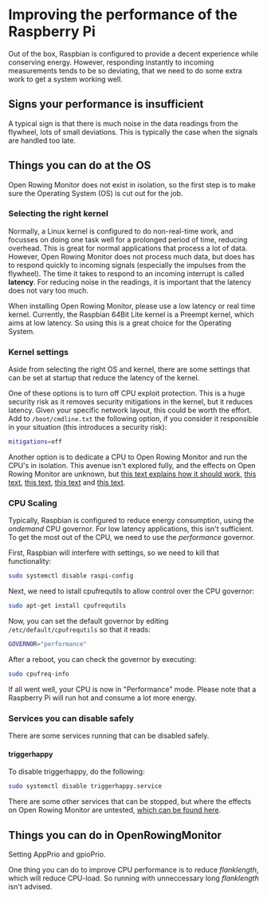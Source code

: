 # Improving the performance of the Raspberry Pi

Out of the box, Raspbian is configured to provide a decent experience while conserving energy. However, responding instantly to incoming measurements tends to be so deviating, that we need to do some extra work to get a system working well.

## Signs your performance is insufficient

A typical sign is that there is much noise in the data readings from the flywheel, lots of small deviations. This is typically the case when the signals are handled too late.

## Things you can do at the OS

Open Rowing Monitor does not exist in isolation, so the first step is to make sure the Operating System (OS) is cut out for the job.

### Selecting the right kernel

Normally, a Linux kernel is configured to do non-real-time work, and focusses on doing one task well for a prolonged period of time, reducing overhead. This is great for normal applications that process a lot of data. However, Open Rowing Monitor does not process much data, but does has to respond quickly to incoming signals (especially the impulses from the flywheel). The time it takes to respond to an incoming interrupt is called **latency**. For reducing noise in the readings, it is important that the latency does not vary too much.

When installing Open Rowing Monitor, please use a low latency or real time kernel. Currently, the Raspbian 64Bit Lite kernel is a Preempt kernel, which aims at low latency. So using this is a great choice for the Operating System.

### Kernel settings

Aside from selecting the right OS and kernel, there are some settings that can be set at startup that reduce the latency of the kernel.

One of these options is to turn off CPU exploit protection. This is a huge security risk as it removes security mitigations in the kernel, but it reduces latency. Given your specific network layout, this could be worth the effort. Add to `/boot/cmdline.txt` the following option, if you consider it responsible in your situation (this introduces a security risk):

```zsh
mitigations=off
```

Another option is to dedicate a CPU to Open Rowing Monitor and run the CPU's in isolation. This avenue isn't explored fully, and the effects on Open Rowing Monitor are unknown, but [this text explains how it should work](https://forums.raspberrypi.com/viewtopic.php?t=228727), [this text](https://forums.raspberrypi.com/viewtopic.php?t=325091), [this text](https://superuser.com/questions/1082194/assign-an-individual-core-to-a-process), [this text](https://raspberrypi.stackexchange.com/questions/61956/can-i-have-1-processor-core-just-for-my-program) and [this text](https://www.cyberciti.biz/tips/setting-processor-affinity-certain-task-or-process.html).

### CPU Scaling

Typically, Raspbian is configured to reduce energy consumption, using the *ondemand* CPU governor. For low latency applications, this isn't sufficient. To get the most out of the CPU, we need to use the *performance* governor.

First, Raspbian will interfere with settings, so we need to kill that functionality:

```zsh
sudo systemctl disable raspi-config
```

Next, we need to istall cpufrequtils to allow control over the CPU governor:

```zsh
sudo apt-get install cpufrequtils
```

Now, you can set the default governor by editing `/etc/default/cpufrequtils` so that it reads:

```zsh
GOVERNOR="performance"
```

After a reboot, you can check the governor by executing:

```zsh
sudo cpufreq-info
```

If all went well, your CPU is now in "Performance" mode. Please note that a Raspberry Pi will run hot and consume a lot more energy.

### Services you can disable safely

There are some services running that can be disabled safely.

#### triggerhappy

To disable triggerhappy, do the following:

```zsh
sudo systemctl disable triggerhappy.service
```

There are some other services that can be stopped, but where the effects on Open Rowing Monitor are untested, [which can be found here](https://wiki.linuxaudio.org/wiki/raspberrypi).

## Things you can do in OpenRowingMonitor

Setting AppPrio and gpioPrio.

One thing you can do to improve CPU performance is to reduce *flanklength*, which will reduce CPU-load. So running with unneccessary long *flanklength* isn't advised.
